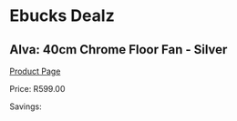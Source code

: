 
# Ebucks Dealz
## Alva: 40cm Chrome Floor Fan - Silver
[Product Page](https://www.ebucks.com/web/shop/productSelected.do?prodId=673631600&catId=704982758)

Price: R599.00

Savings: 


	